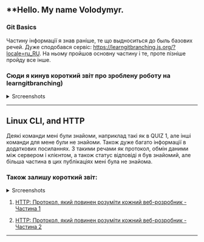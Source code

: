 ## **Hello. My name Volodymyr. 
### Git Basics
Частину інформації я знав раніше, те що выдноситься до быль базових речей. 
Дуже сподобався сервіс: https://learngitbranching.js.org/?locale=ru_RU. На ньому пройшов основну частину і те, проте пізніше пройду все інше. 

### Сюди я кинув короткий звіт про зроблену роботу на learngitbranching)

<details>
  <summary>Srcreenshots</summary>
  <img src = "./Git_GitHub/git_basic_1.jpg">
  <img src = "./Git_GitHub/git_basic_2.jpg">
</details>

---

## Linux CLI, and HTTP

Деякі команди мені були знайоми, наприклад такі як в QUIZ 1, але інші команди для мене були не знайоми. Також дуже багато інформації в додаткових посиланнях. З такими речами як протокол, обмін даними між сервером і клієнтом, а також статус відповіді я був знайомий, але більша частина в цих публікаціях мені була не знайома. 

### Також залишу короткий звіт:

<details>
  <summary>Srcreenshots</summary>
  <img src = "./task_linux_cli/Quiz_1.jpg">
  <img src = "./task_linux_cli/Quiz_2.jpg">
  <img src = "./task_linux_cli/Quiz_3.jpg">
  <img src = "./task_linux_cli/Quiz_4.jpg">
</details>

1. [HTTP: Протокол, який повинен розуміти кожний веб-розробник - Частина 1](https://code.tutsplus.com/uk/tutorials/http-the-protocol-every-web-developer-must-know-part-1--net-31177)

1. [HTTP: Протокол, який повинен розуміти кожний веб-розробник - Частина 2](https://code.tutsplus.com/uk/tutorials/http-the-protocol-every-web-developer-must-know-part-2--net-31155)

---